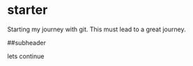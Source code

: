 # starter
Starting my journey with git.
This must lead to a great journey.

##subheader

lets continue